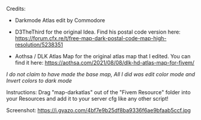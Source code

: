 Credits:

- Darkmode Atlas edit by Commodore

- D3TheThird for the original Idea. Find his postal code version here: https://forum.cfx.re/t/free-map-dark-postal-code-map-high-resolution/5238351

- Aothsa / DLK Atlas Map for the original atlas map that I edited. You can find it here: https://aothsa.com/2021/08/08/dlk-hd-atlas-map-for-fivem/

*I do not claim to have made the base map, All I did was edit color mode and Invert colors to dark mode*

Instructions:
Drag "map-darkatlas" out of the "Fivem Resource" folder into your Resources and add it to your server cfg like any other script!

Screenshot: https://i.gyazo.com/4bf7e9b25df8ba9336f6ae9bfaab5ccf.jpg
